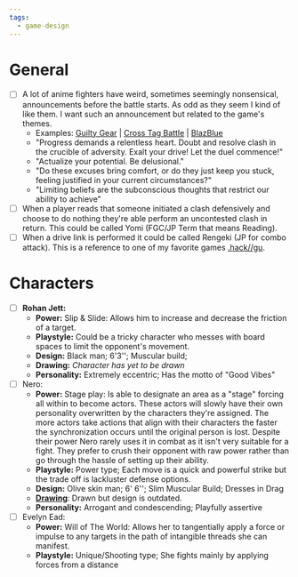 ```yaml
---
tags:
  - game-design
---
```

# General

- [ ] A lot of anime fighters have weird, sometimes seemingly nonsensical, announcements before the battle starts. As odd as they seem I kind of like them. I want such an announcement but related to the game's themes.
	- Examples: [Guilty Gear](https://www.youtube.com/watch?v=e6WcKA5DSb4) | [Cross Tag Battle](https://www.youtube.com/watch?v=JLlImT5eEbw) | [BlazBlue](https://www.youtube.com/watch?v=asoXcEbOM9s)
	- "Progress demands a relentless heart. Doubt and resolve clash in the crucible of adversity. Exalt your drive! Let the duel commence!"
	- "Actualize your potential. Be delusional."
	- "Do these excuses bring comfort, or do they just keep you stuck, feeling justified in your current circumstances?"
	- "Limiting beliefs are the subconscious thoughts that restrict our ability to achieve"
- [ ]  When a player reads that someone initiated a clash defensively and choose to do nothing they're able perform an uncontested clash in return. This could be called Yomi (FGC/JP Term that means Reading).
- [ ]  When a drive link is performed it could be called Rengeki (JP for combo attack). This is a reference to one of my favorite games [.hack//gu](https://www.youtube.com/watch?v=imq8cvOBDqU). 

# Characters

- [ ]  **Rohan Jett:** 
	- **Power:** Slip & Slide: Allows him to increase and decrease the friction of a target.
	- **Playstyle:** Could be a tricky character who messes with board spaces to limit the opponent's movement.
	- **Design:** Black man; 6'3''; Muscular build; 
	- **Drawing:** *Character has yet to be drawn*
	- **Personality:** Extremely eccentric; Has the motto of "Good Vibes"
- [ ]  Nero:
	- **Power:** Stage play: Is able to  designate an area as a "stage" forcing all within to become actors. These actors will slowly have their own personality overwritten by the characters they're assigned. The more actors take actions that align with their characters the faster the synchronization occurs until the original person is lost. Despite their power Nero rarely uses it in combat as it isn't very suitable for a fight. They prefer to crush their opponent with raw power rather than go through the hassle of setting up their ability.
	- **Playstyle:** Power type; Each move is a quick and powerful strike but the trade off is lackluster defense options.
	- **Design:** Olive skin man; 6' 6'';  Slim Muscular Build; Dresses in Drag
	- [**Drawing**](https://www.instagram.com/p/Cn7UFy2OUA1/?img_index=1): Drawn but design is outdated.
	- **Personality:** Arrogant and condescending; Playfully assertive
- [ ]  Evelyn Ead:
	- **Power:** Will of The World: Allows her to tangentially apply a force or impulse to any targets in the path of intangible threads she can manifest.
	- **Playstyle:** Unique/Shooting type; She fights mainly by applying forces from a distance